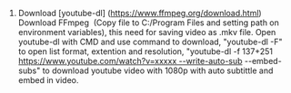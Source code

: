 1. Download [youtube-dl] (https://www.ffmpeg.org/download.html)
Download FFmpeg 
(Copy file to C:/Program Files and setting path on environment variables), this need for saving video as .mkv file.
Open youtube-dl with CMD and use command to download, "youtube-dl -F" to open list format, extention and resolution, "youtube-dl -f 137+251 https://www.youtube.com/watch?v=xxxxx --write-auto-sub --embed-subs" to download youtube video with 1080p with auto subtittle and embed in video.
